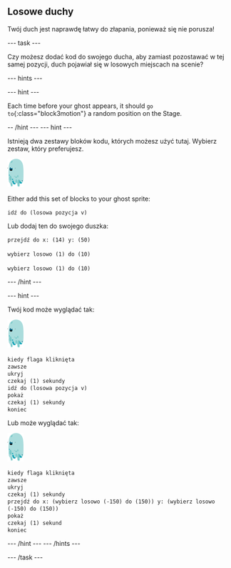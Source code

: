 ## Losowe duchy

Twój duch jest naprawdę łatwy do złapania, ponieważ się nie porusza!

\--- task \---

Czy możesz dodać kod do swojego ducha, aby zamiast pozostawać w tej samej pozycji, duch pojawiał się w losowych miejscach na scenie?

\--- hints \---

\--- hint \---

Each time before your ghost appears, it should `go to`{:class="block3motion"} a random position on the Stage.

-- /hint \--- \--- hint \---

Istnieją dwa zestawy bloków kodu, których możesz użyć tutaj. Wybierz zestaw, który preferujesz.

![ghost-sprite](images/ghost-sprite.png)

Either add this set of blocks to your ghost sprite:

```blocks3
idź do (losowa pozycja v)
```

Lub dodaj ten do swojego duszka:

```blocks3
przejdź do x: (14) y: (50)

wybierz losowo (1) do (10)

wybierz losowo (1) do (10)
```

\--- /hint \---

\--- hint \---

Twój kod może wyglądać tak:

![ghost-sprite](images/ghost-sprite.png)

```blocks3
kiedy flaga kliknięta
zawsze
ukryj
czekaj (1) sekundy
idź do (losowa pozycja v)
pokaż
czekaj (1) sekundy
koniec
```

Lub może wyglądać tak:

![ghost-sprite](images/ghost-sprite.png)

```blocks3
kiedy flaga kliknięta
zawsze
ukryj
czekaj (1) sekundy
przejdź do x: (wybierz losowo (-150) do (150)) y: (wybierz losowo (-150) do (150))
pokaż
czekaj (1) sekund
koniec
```

\--- /hint \--- \--- /hints \---

\--- /task \---